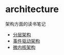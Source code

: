 # architecture

架构方面的读书笔记

- [分层架构](/layered.md)
- [事件驱动架构](/event-driven.md)
- [微内核架构](/microkernel.md)
